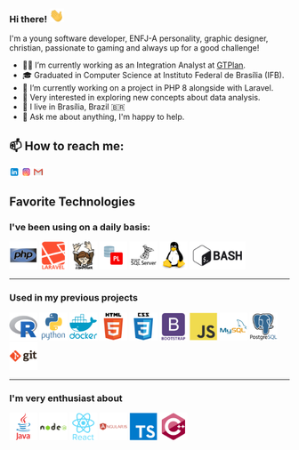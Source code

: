 ### Hi there! <img height="25" src="https://github.com/HowlHowl/HowlHowl/blob/main/assets/hi.gif"/>

I'm a young software developer, ENFJ-A personality, graphic designer, christian, passionate to gaming and always up for a good challenge!

- 👨‍💻 I’m currently working as an Integration Analyst at [GTPlan](https://gtplantech.com/).
- 🎓 Graduated in Computer Science at Instituto Federal de Brasília (IFB).
- 🔭 I’m currently working on a project in PHP 8 alongside with Laravel.
- 🌱 Very interested in exploring new concepts about data analysis.
- 📌 I live in Brasília, Brazil 🇧🇷
- 💬 Ask me about anything, I'm happy to help.


📫 How to reach me:
------------

  [<img src="https://github.com/HowlHowl/HowlHowl/blob/main/assets/linkedin.png" width="3.5%"/>](https://www.linkedin.com/in/leonardo-santos-da-silva-198b89180/)
  [<img src="https://github.com/HowlHowl/HowlHowl/blob/main/assets/instagram.png" width="3.5%"/>](https://www.instagram.com/leonardokun2/)
  <a href="mailto:leonardokun@icloud.com"> <img src="https://github.com/HowlHowl/HowlHowl/blob/main/assets/gmail.png" width="3.5%"/> </a>

<div>

Favorite Technologies
------------

<h3>I've been using on a daily basis:</h3>

<div>
<img height="50" src="assets/icons/php-original.svg">
<img height="50" src="assets/icons/laravel-plain-wordmark.svg">
<img height="50" src="assets/icons/composer-original.svg">
<img height="50" src="assets/icons/AppDev_plsql_detailed.svg">
<img height="50" src="assets/icons/microsoftsqlserver-plain-wordmark.svg">
<img height="50" src="assets/icons/linux-original.svg">
<img height="50" src="assets/icons/gnu_bash-ar21.svg">
</div>

------------
<h3>Used in my previous projects</h3>

<div>
<img height="50" src="assets/icons/r-original.svg">
<img height="50" src="assets/icons/python-original-wordmark.svg">
<img height="50" src="assets/icons/docker-plain-wordmark.svg">
<img height="50" src="assets/icons/html5-original-wordmark.svg">
<img height="50" src="assets/icons/css3-original-wordmark.svg">
<img height="50" src="assets/icons/bootstrap-plain-wordmark.svg">
<img height="50" src="assets/icons/javascript-original.svg">
<img height="50" src="assets/icons/mysql-original-wordmark.svg">
<img height="50" src="assets/icons/postgresql-original-wordmark.svg">
<img height="50" src="assets/icons/git-original-wordmark.svg">
</div>

------------
<h3>I'm very enthusiast about</h3>

<div>
<img height="50" src="assets/icons/java-original-wordmark.svg">
<img height="50" src="assets/icons/nodejs-original-wordmark.svg">
<img height="50" src="assets/icons/react-original-wordmark.svg">
<img height="50" src="assets/icons/angularjs-plain-wordmark.svg">
<img height="50" src="assets/icons/typescript-original.svg">
<img height="50" src="assets/icons/cplusplus-original.svg">
</div>

</div>






